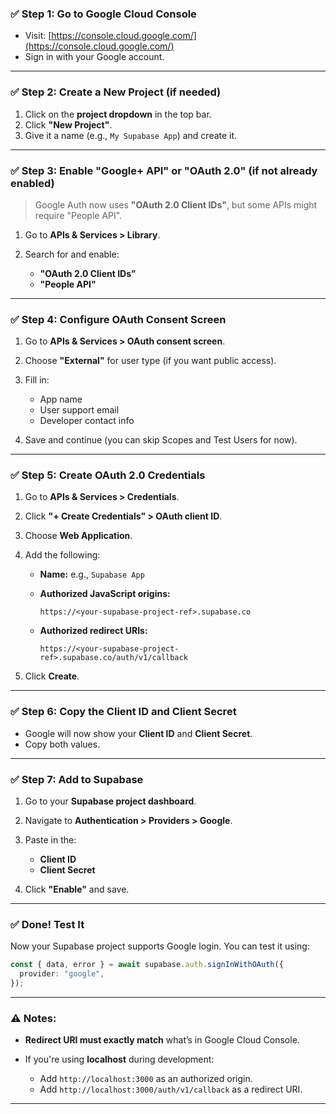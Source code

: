 ### ✅ Step 1: Go to Google Cloud Console

- Visit: [https://console.cloud.google.com/](https://console.cloud.google.com/)
- Sign in with your Google account.

---

### ✅ Step 2: Create a New Project (if needed)

1. Click on the **project dropdown** in the top bar.
2. Click **"New Project"**.
3. Give it a name (e.g., `My Supabase App`) and create it.

---

### ✅ Step 3: Enable "Google+ API" or "OAuth 2.0" (if not already enabled)

> Google Auth now uses **"OAuth 2.0 Client IDs"**, but some APIs might require "People API".

1. Go to **APIs & Services > Library**.
2. Search for and enable:

   - **"OAuth 2.0 Client IDs"**
   - **"People API"**

---

### ✅ Step 4: Configure OAuth Consent Screen

1. Go to **APIs & Services > OAuth consent screen**.
2. Choose **"External"** for user type (if you want public access).
3. Fill in:

   - App name
   - User support email
   - Developer contact info

4. Save and continue (you can skip Scopes and Test Users for now).

---

### ✅ Step 5: Create OAuth 2.0 Credentials

1. Go to **APIs & Services > Credentials**.

2. Click **"+ Create Credentials" > OAuth client ID**.

3. Choose **Web Application**.

4. Add the following:

   - **Name:** e.g., `Supabase App`
   - **Authorized JavaScript origins:**

     ```
     https://<your-supabase-project-ref>.supabase.co
     ```

   - **Authorized redirect URIs:**

     ```
     https://<your-supabase-project-ref>.supabase.co/auth/v1/callback
     ```

5. Click **Create**.

---

### ✅ Step 6: Copy the Client ID and Client Secret

- Google will now show your **Client ID** and **Client Secret**.
- Copy both values.

---

### ✅ Step 7: Add to Supabase

1. Go to your **Supabase project dashboard**.
2. Navigate to **Authentication > Providers > Google**.
3. Paste in the:

   - **Client ID**
   - **Client Secret**

4. Click **"Enable"** and save.

---

### ✅ Done! Test It

Now your Supabase project supports Google login. You can test it using:

```ts
const { data, error } = await supabase.auth.signInWithOAuth({
  provider: "google",
});
```

---

### ⚠️ Notes:

- **Redirect URI must exactly match** what’s in Google Cloud Console.
- If you're using **localhost** during development:

  - Add `http://localhost:3000` as an authorized origin.
  - Add `http://localhost:3000/auth/v1/callback` as a redirect URI.

---
